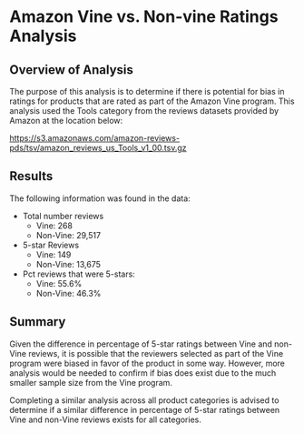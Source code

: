 # Amazon Vine vs. Non-vine Ratings Analysis
## Overview of Analysis
The purpose of this analysis is to determine if there is potential for bias in ratings for products that are rated as part of the Amazon Vine program.  This analysis used the Tools category from the reviews datasets provided by Amazon at the location below:

https://s3.amazonaws.com/amazon-reviews-pds/tsv/amazon_reviews_us_Tools_v1_00.tsv.gz

## Results

The following information was found in the data:
- Total number reviews
    - Vine: 268
    - Non-Vine: 29,517
- 5-star Reviews 
    - Vine: 149
    - Non-Vine: 13,675
- Pct reviews that were 5-stars:
    - Vine: 55.6%
    - Non-Vine: 46.3%

## Summary
Given the difference in percentage of 5-star ratings between Vine and non-Vine reviews, it is possible that the reviewers selected as part of the Vine program were biased in favor of the product in some way.  However, more analysis would be needed to confirm if bias does exist due to the much smaller sample size from the Vine program.  

Completing a similar analysis across all product categories is advised to determine if a similar difference in percentage of 5-star ratings between Vine and non-Vine reviews exists for all categories.